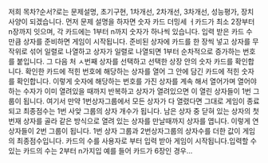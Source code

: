 저희 목차?순서?로는 문제설명, 초기구현, 1차개선, 2차개선, 3차개선, 성능평가, 장치 사양이 되겠습니다.
먼저 문제 설명을 하자면 숫자 카드 더밍세 ㅓ카드가 최소 2장부터 n장까지 잇으며, 각 카드에는 1부터 n까지
숫자가 하나씩 있습니다. 입력 받은 카드 수 만큼 상자를 준비하면 게임이 시작됩니다. 준비된 상자에 카드를 한 장씩 넣고
상자를 무작위로 섞어 일렬로 나열하고 상자가 일렬로 나열되면 1부터 순차적으로 증가하는 번호를 붙입니다.
그 다음 처 ㅅ번째 상자를 선택하고 선택한 상장 안의 숫자 카드를 확인합니다. 확인한 카드에 적힌 번호에 해당하는 상자를 열어
그 안에 담긴 카드에 적힌 숫자를 확인합니다. 이렇게 숫자에 해당하는 번호를 가진 상자를 계속 해서 열어가며 열어야 하는 수자가 이미 열려있을 때까지 반복하고 상자가 열려있으면
이 열린 상자들이 1번 그룹이 됩니다. 여기서 만약 1번상자그룹에서 모든 상자가 다 열렸다면 그대로 게임이 종료되고 최종점수는 1번 사앚 그룹의 상자 개수가 됩니다.
남은 상자 중 닫혀 있는 상자의 첫 번재 상자를 골라 같은 방식으로 열려 있는 상자를 만날때까지 상자를 엽니다. 
이렇게 연 상자들이 2번 그룹이 됩니다. 1번 상자 그룹과 2번상자그룹의 상자수를 더한 값이 게임의 최종점수입니다.
카드의 수를 사용자로 부터 입력 받아 게임이 시작됩니다.입력할 수 있는 카드의 수는 2부터 n가지입
예를 들어 카드가 6장인 경우...
